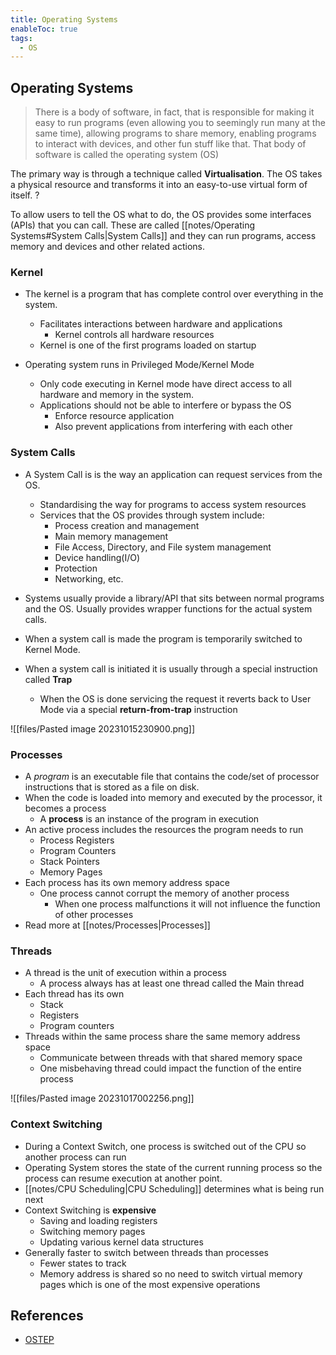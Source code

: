 ```yaml
---
title: Operating Systems
enableToc: true
tags:
  - OS
---
```

## Operating Systems
>There is a body of software, in fact, that is responsible for making it easy to run programs (even allowing you to seemingly run many at the same time), allowing programs to share memory, enabling programs to interact with devices, and other fun stuff like that. That body of software is called the operating system (OS)

The primary way is through a technique called **Virtualisation**. The OS takes a physical resource and transforms it into an easy-to-use virtual form of itself. ?

To allow users to tell the OS what to do, the OS provides some interfaces (APIs) that you can call. These are called [[notes/Operating Systems#System Calls|System Calls]] and they can run programs, access memory and devices and other related actions. 
### Kernel
- The kernel is a program that has complete control over everything in the system. 
	- Facilitates interactions between hardware and applications
		- Kernel controls all hardware resources
	- Kernel is one of the first programs loaded on startup


- Operating system runs in Privileged Mode/Kernel Mode
	- Only code executing in Kernel mode have direct access to all hardware and memory in the system.
	- Applications should not be able to interfere or bypass the OS
		- Enforce resource application
		- Also prevent applications from interfering with each other
### System Calls 
- A System Call is is the way an application can request services from the OS.
	- Standardising the way for programs to access system resources
	- Services that the OS provides through system include:
		- Process creation and management
		- Main memory management
		- File Access, Directory, and File system management
		- Device handling(I/O)
		- Protection
		- Networking, etc.

- Systems usually provide a library/API that sits between normal programs and the OS. Usually provides wrapper functions for the actual system calls.
- When a system call is made the program is temporarily switched to Kernel Mode.
- When a system call is initiated it is usually through a special instruction called **Trap**
	- When the OS is done servicing the request it reverts back to User Mode via  a special **return-from-trap** instruction

![[files/Pasted image 20231015230900.png]]
### Processes
- A *program* is an executable file that contains the code/set of processor instructions that is stored as a file on disk.
- When the code is loaded into memory and executed by the processor, it becomes a process
	- A **process** is an instance of the program in execution
- An active process includes the resources the program needs to run
	- Process Registers
	- Program Counters
	- Stack Pointers
	- Memory Pages
- Each process has its own memory address space
	- One process cannot corrupt the memory of another process
		- When one process malfunctions it will not influence the function of other processes
- Read more at [[notes/Processes|Processes]]
### Threads
- A thread is the unit of execution within a process
	- A process always has at least one thread called the Main thread
- Each thread has its own
	- Stack
	- Registers
	- Program counters
- Threads within the same process share the same memory address space
	- Communicate between threads with that shared memory space
	- One misbehaving thread could impact the function of the entire process

![[files/Pasted image 20231017002256.png]]
### Context Switching
- During a Context Switch, one process is switched out of the CPU so another process can run
- Operating System stores the state of the current running process so the process can resume execution at another point.
- [[notes/CPU Scheduling|CPU Scheduling]] determines what is being run next
- Context Switching is **expensive**
	- Saving and loading registers
	- Switching memory pages 
	- Updating various kernel data structures
- Generally faster to switch between threads than processes
	- Fewer states to track
	- Memory address is shared so no need to switch virtual memory pages which is one of the most expensive operations


## References
- [OSTEP](https://pages.cs.wisc.edu/~remzi/OSTEP/#book-chapters)